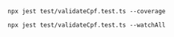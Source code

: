 

`
    npx jest test/validateCpf.test.ts --coverage
`

`
    npx jest test/validateCpf.test.ts --watchAll
`

